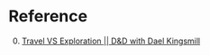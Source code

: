 # Reference

0. [Travel VS Exploration || D&D with Dael Kingsmill](https://www.youtube.com/watch?v=DiMiug0T93s)

